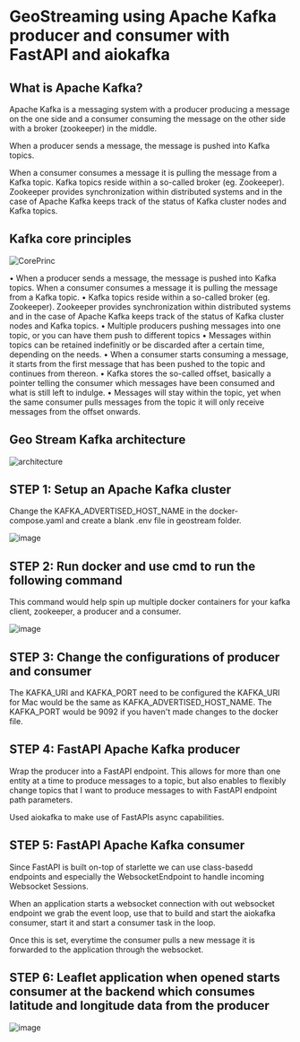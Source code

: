 
# GeoStreaming using Apache Kafka producer and consumer with FastAPI and aiokafka 

## What is Apache Kafka?

Apache Kafka is a messaging system with a producer producing a message on the one side and a consumer consuming the message on the other side with a broker (zookeeper) in the middle.

When a producer sends a message, the message is pushed into Kafka topics. 

When a consumer consumes a message it is pulling the message from a Kafka topic. Kafka topics reside within a so-called broker (eg. Zookeeper). Zookeeper provides synchronization within distributed systems and in the case of Apache Kafka keeps track of the status of Kafka cluster nodes and Kafka topics.

## Kafka core principles

![CorePrinc](https://user-images.githubusercontent.com/57429405/124399613-7ba80900-dcea-11eb-8369-569af100a5c4.png)

•	When a producer sends a message, the message is pushed into Kafka topics. When a consumer consumes a message it is pulling the message from a Kafka topic. 
•	Kafka topics reside within a so-called broker (eg. Zookeeper). Zookeeper provides synchronization within distributed systems and in the case of Apache Kafka keeps track of the status of Kafka cluster nodes and Kafka topics.
•	Multiple producers pushing messages into one topic, or you can have them push to different topics
•	 Messages within topics can be retained indefinitly or be discarded after a certain time, depending on the needs. 
•	When a consumer starts consuming a message, it starts from the first message that has been pushed to the topic and continues from thereon. 
•	Kafka stores the so-called offset, basically a pointer telling the consumer which messages have been consumed and what is still left to indulge.
•	 Messages will stay within the topic, yet when the same consumer pulls messages from the topic it will only receive messages from the offset onwards.


## Geo Stream Kafka architecture

![architecture](https://user-images.githubusercontent.com/57429405/124399617-86fb3480-dcea-11eb-813e-03ec5c6c62f5.png)

## STEP 1: Setup an Apache Kafka cluster

Change the KAFKA_ADVERTISED_HOST_NAME in the docker-compose.yaml and create a blank .env file in geostream folder.

![image](https://user-images.githubusercontent.com/57429405/125013891-9fe14e00-e03a-11eb-9fdd-7cd5da7bfe7d.png)


## STEP 2: Run docker and use cmd to run the following command

This command would help spin up multiple docker containers for your kafka client, zookeeper, a producer and a consumer.

![image](https://user-images.githubusercontent.com/57429405/125013614-1df12500-e03a-11eb-816e-e2454a981476.png)

## STEP 3: Change the configurations of producer and consumer

The KAFKA_URI and KAFKA_PORT need to be configured the KAFKA_URI for Mac would be the same as KAFKA_ADVERTISED_HOST_NAME.
The KAFKA_PORT would be 9092 if you haven't made changes to the docker file.

## STEP 4: FastAPI Apache Kafka producer

Wrap the producer into a FastAPI endpoint. This allows for more than one entity at a time to produce messages to a topic,
but also enables to flexibly change topics that I want to produce messages to with FastAPI endpoint path parameters. 

Used aiokafka to make use of FastAPIs async capabilities.

## STEP 5: FastAPI Apache Kafka consumer

Since FastAPI is built on-top of starlette we can use class-basedd endpoints and especially the WebsocketEndpoint to handle incoming Websocket Sessions.

When an application starts a websocket connection with out websocket endpoint we grab the event loop, use that to build and start the aiokafka consumer, start it and start a consumer task in the loop. 

Once this is set, everytime the consumer pulls a new message it is forwarded to the application through the websocket. 

## STEP 6: Leaflet application when opened starts consumer at the backend which consumes latitude and longitude data from the producer

![image](https://user-images.githubusercontent.com/57429405/125013409-c652b980-e039-11eb-838d-87df6271aa56.png)


